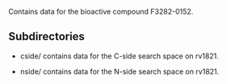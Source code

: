 Contains data for the bioactive compound F3282-0152.

## Subdirectories

- cside/ contains data for the C-side search space on rv1821.

- nside/ contains data for the N-side search space on rv1821.

